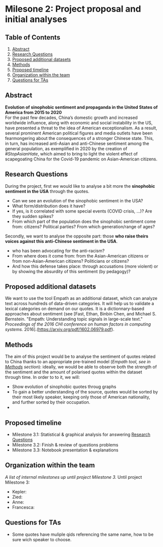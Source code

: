# Milesone 2: Project proposal and initial analyses

## Table of Contents
1. [Abstract](#Abstract)
2. [Research Questions](#Research-Questions)
3. [Proposed additional datasets](#Proposed-additional-datasets)
4. [Methods](#Methods)
5. [Proposed timeline](#Proposed-timeline)
6. [Organization within the team](#Organization-within-the-team)
7. [Questions for TAs](#Questions-for-TAs)


## Abstract
**Evolution of sinophobic sentiment and propaganda in the United States of America from 2015 to 2020** <br/>
For the past few decades, China’s domestic growth and increased worldwide influence, along with economic and social instability in the US, have presented a threat to the idea of American exceptionalism. As a result, several prominent American political figures and media outlets have been fearmongering about the consequences of a stronger Chinese state. This, in turn, has increased anti-Asian and anti-Chinese sentiment among the general population, as exemplified in 2020 by the creation of *#StopAsianHate*, which aimed to bring to light the violent effect of scapegoating China for the Covid-19 pandemic on Asian-American citizens.

## Research Questions 
During the project, first we would like to analyse a bit more the **sinophobic sentiment in the USA** through the quotes.
* Can we see an evolution of the sinophobic sentiment in the USA?
* What form/distribution does it have?
* If yes, is it correlated with some special events (COVID crisis, ...)? Are they sudden spikes?
* From which part of the population does the sinophobic sentiment come from: citizens? Political parties? From which generation/range of ages?

Secondly, we want to analyse the opposite part: those **who raise theirs voices against this anti-Chinese sentiment in the USA**.
* who has been advocating for the anti-racism?
* From where does it come from: from the Asian-American citizens or from non-Asian-American citizens? Politicians or citizens?
* And how this defense takes place: through accusations (more violent) or by showing the absurdity of this sentiment (by pedagogy)?

## Proposed additional datasets 
We want to use the tool Empath as an additional dataset, which can  analyze text across hundreds of data-driven categories. It will help us to validate a lexical categories on demand on our quotes. It is a dictionnary-based approaches about sentiment (see [Fast, Ethan, Binbin Chen, and Michael S. Bernstein. "Empath: Understanding topic signals in large-scale text." *Proceedings of the 2016 CHI conference on human factors in computing systems.* 2016].(https://arxiv.org/pdf/1602.06979.pdf).

## Methods
The aim of this project would be to analyse the sentiment of quotes related to China thanks to an appropriate pre-trained model (*Empath tool, see in [Methods](#Methods) section*): ideally, we would be able to observe both the strength of the sentiment and the amount of polarised quotes within the dataset through time.
In order to to it, we will:
* Show evolution of sinophobic quotes throug graphs
* To gain a better understanding of the source, quotes would be sorted by their most likely speaker, keeping only those of American nationality, and further sorted by their occupation.
* 

## Proposed timeline

- Milestone 3.1: Statistical & graphical analysis for answering [Research Questions](#Research-Questions)
- Milestone 3.2: Finish & review of questions problems
- Milestone 3.3: Notebook presentation & explanations

## Organization within the team 
*A list of internal milestones up until project Milestone 3.*
Until project Milestone 3:

- Kepler:
- Zied:
- Anne:
- Francesca:

## Questions for TAs 
- Some quotes have muliple qids referencing the same name, how to be sure wich speaker to choose. 


